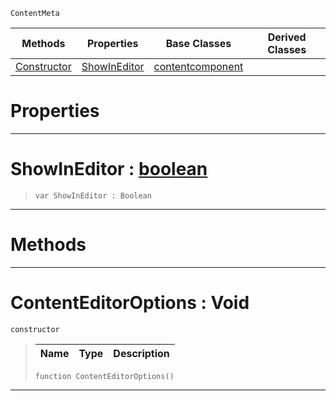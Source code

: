  `ContentMeta`

|Methods|Properties|Base Classes|Derived Classes|
|---|---|---|---|
|[ Constructor](https://github.com/zeroengineteam/ZeroDocs/blob/master/code_reference/class_reference/contenteditoroptions.markdown#contenteditoroptions-voi)|[ ShowInEditor](https://github.com/zeroengineteam/ZeroDocs/blob/master/code_reference/class_reference/contenteditoroptions.markdown#showineditor-zero-engine)|[contentcomponent](https://github.com/zeroengineteam/ZeroDocs/blob/master/code_reference/class_reference/contentcomponent.markdown)| |


 #  Properties


---  
 #  ShowInEditor : [boolean](https://github.com/zeroengineteam/ZeroDocs/blob/master/code_reference/zilch_base_types/boolean.markdown)

> 
> ``` lang=cpp, name=Zilch
> var ShowInEditor : Boolean


---  
 #  Methods


---  
 #  ContentEditorOptions : Void

 `constructor`

> 
> |Name|Type|Description|
> |---|---|---|
> ``` lang=cpp, name=Zilch
> function ContentEditorOptions()
> ``` 


---  
 

 